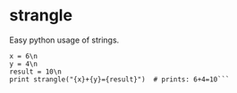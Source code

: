 # strangle
Easy python usage of strings.
```from strangle import strangle\n
x = 6\n
y = 4\n
result = 10\n
print strangle("{x}+{y}={result}")  # prints: 6+4=10```
